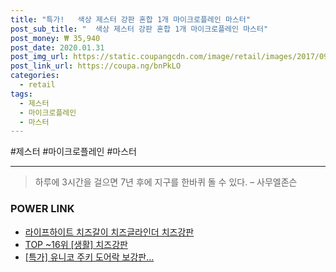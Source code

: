 ```yaml
--- 
title: "특가!   색상 제스터 강판 혼합 1개 마이크로플레인 마스터" 
post_sub_title: "  색상 제스터 강판 혼합 1개 마이크로플레인 마스터" 
post_money: ₩ 35,940 
post_date: 2020.01.31 
post_img_url: https://static.coupangcdn.com/image/retail/images/2017/09/06/15/5/76ca80ec-0968-49c0-9aec-52c93896ae6e.jpg 
post_link_url: https://coupa.ng/bnPkLO 
categories: 
  - retail 
tags: 
  - 제스터 
  - 마이크로플레인 
  - 마스터 
--- 
```

  #제스터 #마이크로플레인 #마스터 
<hr> 

> 하루에 3시간을 걸으면 7년 후에 지구를 한바퀴 돌 수 있다. – 사무엘존슨 


### POWER LINK

* <a href="https://blog.naver.com/sakai111/221781080525" target="_blank">라이프하이트 치즈갈이 치즈글라인더 치즈강판</a>
* <a href="https://blog.naver.com/fasyy4321/221780922349" target="_blank"> TOP ~16위 [생활] 치즈강판</a>
* <a href="https://blog.naver.com/santokki14/221792762400" target="_blank">[특가] 유니코 주키 도어락 보강판...</a>
